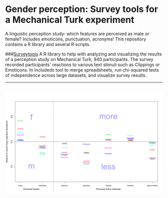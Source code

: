 # Gender perception: Survey tools for a Mechanical Turk experiment

A linguistic perception study: which features are perceived as male or female? Includes emoticons, punctuation, acronyms! 
This repository contains a R library and several R scripts. 

###[Surveytools](https://github.com/patrickschu/chapter3/blob/master/surveytools/R/surveytools.R)
A R library to help with analyzing and visualizing the results of a perception study on Mechanical Turk, 940 participants. The survey recorded participants' reactions to various text stimuli such as Clippings or Emoticons. In includeds tool to merge spreadsheets, run chi-squared tests of independence across large datasets, and visualize survey results. 

---
![alt text](https://github.com/patrickschu/chapter3/blob/master/rplots/testplot_keeper%20.png "Plot feature by category")
---





